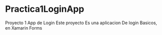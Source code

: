 # Practica1LoginApp
Proyecto 1 App de Login
Este proyecto Es una aplicacion De login Basicos, en Xamarin Forms
